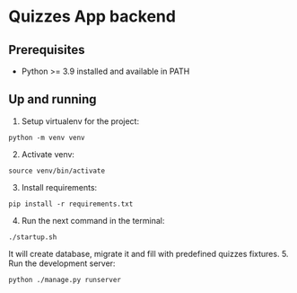 # Quizzes App backend

## Prerequisites
- Python >= 3.9 installed and available in PATH

## Up and running
1. Setup virtualenv for the project:
```shell
python -m venv venv
```
2. Activate venv:
```shell
source venv/bin/activate
```
3. Install requirements:
```shell
pip install -r requirements.txt
```
4. Run the next command in the terminal:
```shell
./startup.sh
```
It will create database, migrate it and fill with predefined quizzes fixtures.
5. Run the development server:
```shell
python ./manage.py runserver
```
